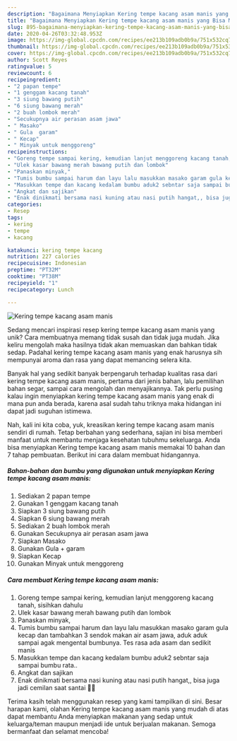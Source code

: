 ```yaml
---
description: "Bagaimana Menyiapkan Kering tempe kacang asam manis yang Bisa Manjain Lidah"
title: "Bagaimana Menyiapkan Kering tempe kacang asam manis yang Bisa Manjain Lidah"
slug: 895-bagaimana-menyiapkan-kering-tempe-kacang-asam-manis-yang-bisa-manjain-lidah
date: 2020-04-26T03:32:48.953Z
image: https://img-global.cpcdn.com/recipes/ee213b109adb0b9a/751x532cq70/kering-tempe-kacang-asam-manis-foto-resep-utama.jpg
thumbnail: https://img-global.cpcdn.com/recipes/ee213b109adb0b9a/751x532cq70/kering-tempe-kacang-asam-manis-foto-resep-utama.jpg
cover: https://img-global.cpcdn.com/recipes/ee213b109adb0b9a/751x532cq70/kering-tempe-kacang-asam-manis-foto-resep-utama.jpg
author: Scott Reyes
ratingvalue: 5
reviewcount: 6
recipeingredient:
- "2 papan tempe"
- "1 genggam kacang tanah"
- "3 siung bawang putih"
- "6 siung bawang merah"
- "2 buah lombok merah"
- "Secukupnya air perasan asam jawa"
- " Masako"
- " Gula  garam"
- " Kecap"
- " Minyak untuk menggoreng"
recipeinstructions:
- "Goreng tempe sampai kering, kemudian lanjut menggoreng kacang tanah, sisihkan dahulu"
- "Ulek kasar bawang merah bawang putih dan lombok"
- "Panaskan minyak,"
- "Tumis bumbu sampai harum dan layu lalu masukkan masako garam gula kecap dan tambahkan 3 sendok makan air asam jawa, aduk aduk sampai agak mengental bumbunya. Tes rasa ada asam dan sedikit manis"
- "Masukkan tempe dan kacang kedalam bumbu aduk2 sebntar saja sampai bumbu rata.."
- "Angkat dan sajikan"
- "Enak dinikmati bersama nasi kuning atau nasi putih hangat,, bisa juga jadi cemilan saat santai 🥰😍"
categories:
- Resep
tags:
- kering
- tempe
- kacang

katakunci: kering tempe kacang 
nutrition: 227 calories
recipecuisine: Indonesian
preptime: "PT32M"
cooktime: "PT38M"
recipeyield: "1"
recipecategory: Lunch

---
```



![Kering tempe kacang asam manis](https://img-global.cpcdn.com/recipes/ee213b109adb0b9a/751x532cq70/kering-tempe-kacang-asam-manis-foto-resep-utama.jpg)

Sedang mencari inspirasi resep kering tempe kacang asam manis yang unik? Cara membuatnya memang tidak susah dan tidak juga mudah. Jika keliru mengolah maka hasilnya tidak akan memuaskan dan bahkan tidak sedap. Padahal kering tempe kacang asam manis yang enak harusnya sih mempunyai aroma dan rasa yang dapat memancing selera kita.

Banyak hal yang sedikit banyak berpengaruh terhadap kualitas rasa dari kering tempe kacang asam manis, pertama dari jenis bahan, lalu pemilihan bahan segar, sampai cara mengolah dan menyajikannya. Tak perlu pusing kalau ingin menyiapkan kering tempe kacang asam manis yang enak di mana pun anda berada, karena asal sudah tahu triknya maka hidangan ini dapat jadi suguhan istimewa.




Nah, kali ini kita coba, yuk, kreasikan kering tempe kacang asam manis sendiri di rumah. Tetap berbahan yang sederhana, sajian ini bisa memberi manfaat untuk membantu menjaga kesehatan tubuhmu sekeluarga. Anda bisa menyiapkan Kering tempe kacang asam manis memakai 10 bahan dan 7 tahap pembuatan. Berikut ini cara dalam membuat hidangannya.

<!--inarticleads1-->

##### Bahan-bahan dan bumbu yang digunakan untuk menyiapkan Kering tempe kacang asam manis:

1. Sediakan 2 papan tempe
1. Gunakan 1 genggam kacang tanah
1. Siapkan 3 siung bawang putih
1. Siapkan 6 siung bawang merah
1. Sediakan 2 buah lombok merah
1. Gunakan Secukupnya air perasan asam jawa
1. Siapkan  Masako
1. Gunakan  Gula + garam
1. Siapkan  Kecap
1. Gunakan  Minyak untuk menggoreng




<!--inarticleads2-->

##### Cara membuat Kering tempe kacang asam manis:

1. Goreng tempe sampai kering, kemudian lanjut menggoreng kacang tanah, sisihkan dahulu
1. Ulek kasar bawang merah bawang putih dan lombok
1. Panaskan minyak,
1. Tumis bumbu sampai harum dan layu lalu masukkan masako garam gula kecap dan tambahkan 3 sendok makan air asam jawa, aduk aduk sampai agak mengental bumbunya. Tes rasa ada asam dan sedikit manis
1. Masukkan tempe dan kacang kedalam bumbu aduk2 sebntar saja sampai bumbu rata..
1. Angkat dan sajikan
1. Enak dinikmati bersama nasi kuning atau nasi putih hangat,, bisa juga jadi cemilan saat santai 🥰😍




Terima kasih telah menggunakan resep yang kami tampilkan di sini. Besar harapan kami, olahan Kering tempe kacang asam manis yang mudah di atas dapat membantu Anda menyiapkan makanan yang sedap untuk keluarga/teman maupun menjadi ide untuk berjualan makanan. Semoga bermanfaat dan selamat mencoba!
